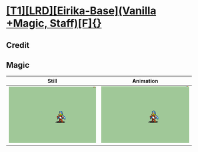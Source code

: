 # [\[T1\]\[LRD\]\[Eirika-Base\]\(Vanilla +Magic, Staff\)\[F\]{}](../)

## Credit


	
## Magic

| Still | Animation |
| :---: | :-------: |
| ![Magic still](./Magic_000.png) | ![Magic animation](./Magic.gif) |
